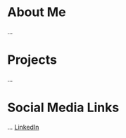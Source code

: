 # About Me
...

# Projects
...

# Social Media Links
...
[LinkedIn](www.linkedin.com/in/irum-hassan-77a75120a)
